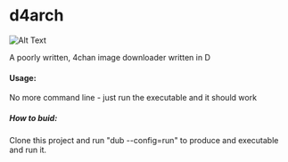 # d4arch

  ![Alt Text](https://i.imgur.com/UTUsZsm.png)
  
  
A poorly written, 4chan image downloader written in D

#### Usage: 
  No more command line - just run the executable and it should work
  
  
##### How to buid:
  Clone this project and run "dub --config=run" to produce and executable and run it.
  
